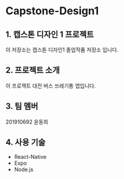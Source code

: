 # Capstone-Design1

## 1. 캡스톤 디자인 1 프로젝트
이 저장소는 캡스톤 디자인1 졸업작품 저장소 입니다.

## 2. 프로젝트 소개
이 프로젝트 대전 버스 쓰레기통 앱입니다.

## 3. 팀 멤버
201910692 윤동희

## 4. 사용 기술

- React-Native
- Expo
- Node.js

